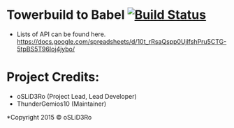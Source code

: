 Towerbuild to Babel [![Build Status](https://travis-ci.org/TowerbuildToBabel/TowerbuildToBabel.svg?branch=master)](https://travis-ci.org/TowerbuildToBabel/Towerbuild-To-Babel)
===================

* Lists of API can be found here. https://docs.google.com/spreadsheets/d/10t_rRsaQspp0UjlfshPru5CTG-5tpBS5T96Ioj4jybo/

Project Credits:
============
* oSLiD3Ro (Project Lead, Lead Developer)
* ThunderGemios10 (Maintainer)


*Copyright 2015 © oSLiD3Ro
